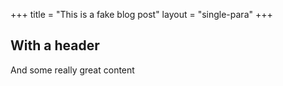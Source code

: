 +++
title = "This is a fake blog post"
layout = "single-para"
+++

With a header
----------------
And some really great content